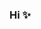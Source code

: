 ### Hi ✨

<!--

I’m Xoch a Mexican girl who is passionate about designing and coding tools.

⚡️ Lately, I've been working on my website design in Figma to code in NextJS
🍎 Actually, I teach subjects in an University to future Software Engineers

FF: I hate tomatoes but I love them in pasta 🍝


Vue | React | NextJS | Sass | Tailwind | Figma | Information Architecture | Design Sprint | Design Thinking | Atomic Design | Laravel

-->


